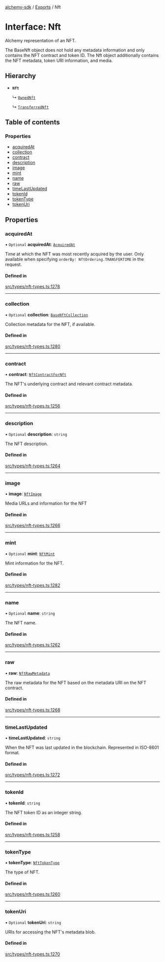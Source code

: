 [alchemy-sdk](../README.md) / [Exports](../modules.md) / Nft

# Interface: Nft

Alchemy representation of an NFT.

The BaseNft object does not hold any metadata information and only contains
the NFT contract and token ID. The Nft object additionally contains the NFT
metadata, token URI information, and media.

## Hierarchy

- **`Nft`**

  ↳ [`OwnedNft`](OwnedNft.md)

  ↳ [`TransferredNft`](TransferredNft.md)

## Table of contents

### Properties

- [acquiredAt](Nft.md#acquiredat)
- [collection](Nft.md#collection)
- [contract](Nft.md#contract)
- [description](Nft.md#description)
- [image](Nft.md#image)
- [mint](Nft.md#mint)
- [name](Nft.md#name)
- [raw](Nft.md#raw)
- [timeLastUpdated](Nft.md#timelastupdated)
- [tokenId](Nft.md#tokenid)
- [tokenType](Nft.md#tokentype)
- [tokenUri](Nft.md#tokenuri)

## Properties

### acquiredAt

• `Optional` **acquiredAt**: [`AcquiredAt`](AcquiredAt.md)

Time at which the NFT was most recently acquired by the user. Only
available when specifying `orderBy: NftOrdering.TRANSFERTIME` in the
request.

#### Defined in

[src/types/nft-types.ts:1278](https://github.com/alchemyplatform/alchemy-sdk-js/blob/70f9997/src/types/nft-types.ts#L1278)

___

### collection

• `Optional` **collection**: [`BaseNftCollection`](BaseNftCollection.md)

Collection metadata for the NFT, if available.

#### Defined in

[src/types/nft-types.ts:1280](https://github.com/alchemyplatform/alchemy-sdk-js/blob/70f9997/src/types/nft-types.ts#L1280)

___

### contract

• **contract**: [`NftContractForNft`](NftContractForNft.md)

The NFT's underlying contract and relevant contract metadata.

#### Defined in

[src/types/nft-types.ts:1256](https://github.com/alchemyplatform/alchemy-sdk-js/blob/70f9997/src/types/nft-types.ts#L1256)

___

### description

• `Optional` **description**: `string`

The NFT description.

#### Defined in

[src/types/nft-types.ts:1264](https://github.com/alchemyplatform/alchemy-sdk-js/blob/70f9997/src/types/nft-types.ts#L1264)

___

### image

• **image**: [`NftImage`](NftImage.md)

Media URLs and information for the NFT

#### Defined in

[src/types/nft-types.ts:1266](https://github.com/alchemyplatform/alchemy-sdk-js/blob/70f9997/src/types/nft-types.ts#L1266)

___

### mint

• `Optional` **mint**: [`NftMint`](NftMint.md)

Mint information for the NFT.

#### Defined in

[src/types/nft-types.ts:1282](https://github.com/alchemyplatform/alchemy-sdk-js/blob/70f9997/src/types/nft-types.ts#L1282)

___

### name

• `Optional` **name**: `string`

The NFT name.

#### Defined in

[src/types/nft-types.ts:1262](https://github.com/alchemyplatform/alchemy-sdk-js/blob/70f9997/src/types/nft-types.ts#L1262)

___

### raw

• **raw**: [`NftRawMetadata`](NftRawMetadata.md)

The raw metadata for the NFT based on the metadata URI on the NFT contract.

#### Defined in

[src/types/nft-types.ts:1268](https://github.com/alchemyplatform/alchemy-sdk-js/blob/70f9997/src/types/nft-types.ts#L1268)

___

### timeLastUpdated

• **timeLastUpdated**: `string`

When the NFT was last updated in the blockchain. Represented in ISO-8601 format.

#### Defined in

[src/types/nft-types.ts:1272](https://github.com/alchemyplatform/alchemy-sdk-js/blob/70f9997/src/types/nft-types.ts#L1272)

___

### tokenId

• **tokenId**: `string`

The NFT token ID as an integer string.

#### Defined in

[src/types/nft-types.ts:1258](https://github.com/alchemyplatform/alchemy-sdk-js/blob/70f9997/src/types/nft-types.ts#L1258)

___

### tokenType

• **tokenType**: [`NftTokenType`](../enums/NftTokenType.md)

The type of NFT.

#### Defined in

[src/types/nft-types.ts:1260](https://github.com/alchemyplatform/alchemy-sdk-js/blob/70f9997/src/types/nft-types.ts#L1260)

___

### tokenUri

• `Optional` **tokenUri**: `string`

URIs for accessing the NFT's metadata blob.

#### Defined in

[src/types/nft-types.ts:1270](https://github.com/alchemyplatform/alchemy-sdk-js/blob/70f9997/src/types/nft-types.ts#L1270)
